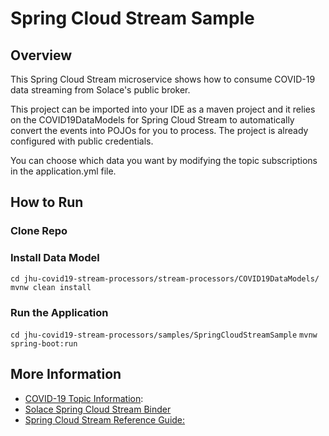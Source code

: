 # Spring Cloud Stream Sample

## Overview
This Spring Cloud Stream microservice shows how to consume COVID-19 data streaming from Solace's public broker. 

This project can be imported into your IDE as a maven project and it relies on the COVID19DataModels for Spring Cloud Stream to automatically convert the events into POJOs for you to process. 
The project is already configured with public credentials. 

You can choose which data you want by modifying the topic subscriptions in the application.yml file. 

## How to Run

### Clone Repo

### Install Data Model
`cd jhu-covid19-stream-processors/stream-processors/COVID19DataModels/`
`mvnw clean install`

### Run the Application
`cd jhu-covid19-stream-processors/samples/SpringCloudStreamSample`
`mvnw spring-boot:run` 

## More Information
* [COVID-19 Topic Information](https://github.com/SolaceLabs/jhu-covid19-stream-processors#2-choose-your-topics):  
* [Solace Spring Cloud Stream Binder](https://github.com/SolaceProducts/solace-spring-cloud/tree/master/solace-spring-cloud-starters/solace-spring-cloud-stream-starter)
* [Spring Cloud Stream Reference Guide:](https://cloud.spring.io/spring-cloud-static/spring-cloud-stream/3.0.3.RELEASE/reference/html/spring-cloud-stream.html#spring-cloud-stream-reference)
